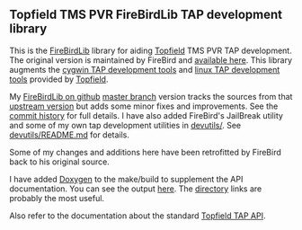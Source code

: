 ## Topfield TMS PVR FireBirdLib TAP development library

This is the [FireBirdLib][fb] library for aiding [Topfield][tf] TMS PVR
TAP development. The original version is maintained by FireBird and
[available here][fb].
This library augments the [cygwin TAP development tools][cygtools] and
[linux TAP development tools][lintools] provided by [Topfield][tf].

My [FireBirdLib on github][fbgit] [master branch][master] version tracks
the sources from that [upstream version][upstream] but adds some minor
fixes and improvements. See the [commit history][commits] for full
details. I have also added FireBird's JailBreak utility and some of my
own tap development utilities in [devutils/][devutils]. See
[devutils/README.md][devread] for details.

Some of my changes and additions here have been retrofitted by FireBird
back to his original source.

I have added [Doxygen][doxygen] to the make/build to supplement the API
documentation. You can see the output [here][fbdoxy]. The
[directory][fbdirs] links are probably the most useful.

Also refer to the documentation about the standard [Topfield TAP API][tapapi].

[fb]: http://tap.topfield-europe.com/firebird/FireBirdLib.zip
[fbgit]: http://github.com/bulletmark/FireBirdLib/
[commits]: http://github.com/bulletmark/FireBirdLib/commits/master/
[master]: http://github.com/bulletmark/FireBirdLib/tree/master/
[upstream]: http://github.com/bulletmark/FireBirdLib/tree/upstream/
[devutils]: http://github.com/bulletmark/FireBirdLib/tree/master/devutils
[devread]: http://github.com/bulletmark/FireBirdLib/blob/master/devutils/README.md
[tf]: http://www.topfield.co.kr/
[cygtools]: http://www.topfield.co.kr/eng/download/utility_view.asp?idx=29&tb=&tn=utility
[lintools]: http://www.topfield.co.kr/eng/download/utility_view.asp?idx=28&tb=&tn=utility
[doxygen]: http://www.doxygen.org/
[fbdoxy]: http://markb.homenet.org/misc/FireBirdLib/HTMLDOCS/
[fbdirs]: http://markb.homenet.org/misc/FireBirdLib/HTMLDOCS/files.html
[tapapi]: http://www.toppy.org.uk/~r2-d2/api/WebHome.html
